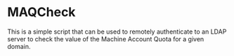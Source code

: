 # MAQCheck
This is a simple script that can be used to remotely authenticate to an LDAP server to check the value of the Machine Account Quota for a given domain.
